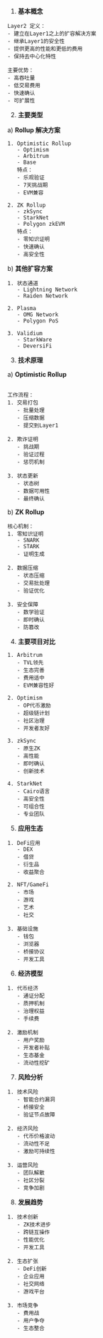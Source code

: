 
1. **基本概念**
```plaintext
Layer2 定义：
- 建立在Layer1之上的扩容解决方案
- 继承Layer1的安全性
- 提供更高的性能和更低的费用
- 保持去中心化特性

主要优势：
- 高吞吐量
- 低交易费用
- 快速确认
- 可扩展性
```

2. **主要类型**

a) **Rollup 解决方案**

```
1. Optimistic Rollup
   - Optimism
   - Arbitrum
   - Base
   特点：
   - 乐观验证
   - 7天挑战期
   - EVM兼容

2. ZK Rollup
   - zkSync
   - StarkNet
   - Polygon zkEVM
   特点：
   - 零知识证明
   - 快速确认
   - 高安全性
```

b) **其他扩容方案**

```
1. 状态通道
   - Lightning Network
   - Raiden Network

2. Plasma
   - OMG Network
   - Polygon PoS

3. Validium
   - StarkWare
   - DeversiFi
```

3. **技术原理**

a) **Optimistic Rollup**
```

工作流程：
1. 交易打包
   - 批量处理
   - 压缩数据
   - 提交到Layer1

2. 欺诈证明
   - 挑战期
   - 验证过程
   - 惩罚机制

3. 状态更新
   - 状态树
   - 数据可用性
   - 最终确认
```
b) **ZK Rollup**
```
核心机制：
1. 零知识证明
   - SNARK
   - STARK
   - 证明生成

2. 数据压缩
   - 状态压缩
   - 交易批处理
   - 验证优化

3. 安全保障
   - 数学验证
   - 即时确认
   - 防篡改
```

4. **主要项目对比**

```plaintext
1. Arbitrum
   - TVL领先
   - 生态完善
   - 费用适中
   - EVM兼容性好

2. Optimism
   - OP代币激励
   - 超级链计划
   - 社区治理
   - 开发者友好

3. zkSync
   - 原生ZK
   - 高性能
   - 即时确认
   - 创新技术

4. StarkNet
   - Cairo语言
   - 高安全性
   - 可组合性
   - 专业团队
```

5. **应用生态**

```plaintext
1. DeFi应用
   - DEX
   - 借贷
   - 衍生品
   - 收益聚合

2. NFT/GameFi
   - 市场
   - 游戏
   - 艺术
   - 社交

3. 基础设施
   - 钱包
   - 浏览器
   - 桥接协议
   - 开发工具
```

6. **经济模型**

```plaintext
1. 代币经济
   - 通证分配
   - 质押机制
   - 治理权益
   - 手续费

2. 激励机制
   - 用户奖励
   - 开发者补贴
   - 生态基金
   - 流动性挖矿
```

7. **风险分析**

```plaintext
1. 技术风险
   - 智能合约漏洞
   - 桥接安全
   - 验证节点故障

2. 经济风险
   - 代币价格波动
   - 流动性不足
   - 激励可持续性

3. 运营风险
   - 团队解散
   - 社区分裂
   - 竞争加剧
```

8. **发展趋势**

```plaintext
1. 技术创新
   - ZK技术进步
   - 跨链互操作
   - 性能优化
   - 开发工具

2. 生态扩张
   - DeFi创新
   - 企业应用
   - 社交网络
   - 游戏平台

3. 市场竞争
   - 费用战
   - 用户争夺
   - 生态整合
```

